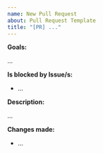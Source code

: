 ```yaml
---
name: New Pull Request
about: Pull Request Template
title: "[PR] ..."
---
```


**Goals:**

...

**Is blocked by Issue/s:**
- ...

**Description:**

...

**Changes made:**
- ...
